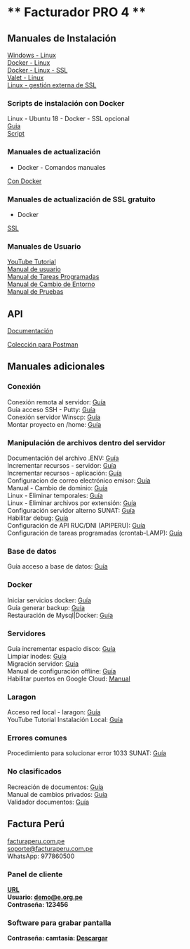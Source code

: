# ** Facturador PRO 4 **


## Manuales de Instalación

[Windows - Linux](https://drive.google.com/file/d/1GowS3z9dbrN6htRcWybJG-X68PZbfdO2/view?usp=sharing "Clic")
<br>
[Docker - Linux](https://drive.google.com/file/d/1WrDb-zBLUJtRtgz9NhlP3dvWoXU1KCRt/view?usp=sharing "Clic")
<br>
[Docker - Linux - SSL](https://drive.google.com/file/d/1sOFAZWh9i4YI6_ngxRjSAtrL2MJlqu_x/view?usp=sharing "Clic")
<br>
[Valet - Linux](https://drive.google.com/file/d/1G-FPQvzF5X2d0wPlYNenl8IQBQf1Canw/view?usp=sharing "Clic")
<br>
[Linux - gestión externa de SSL](https://drive.google.com/file/d/1-cFdZ1CFeERbaHP_WN4hZV9qZnLyPz6h/view?usp=sharing "Clic")


### Scripts de instalación con Docker

Linux - Ubuntu 18 - Docker - SSL opcional<br>
[Guia](https://drive.google.com/file/d/1c0D3nU3E2TfDKG2GDUWzmqbeOjYOxfkg/view?usp=sharing "clic") <br>
[Script](https://drive.google.com/file/d/14ff72Jy2qq8l1rqiWEGG48NW4xe1un-Y/view?usp=sharing "clic" )

### Manuales de actualización

* Docker - Comandos manuales

[Con Docker](https://drive.google.com/file/d/1xS2EPIVDpfV0tkcuO14I1DgjSpUxo7XF/view?usp=sharing "Clic")
<br>


### Manuales de actualización de SSL gratuito

* Docker

[SSL](https://drive.google.com/file/d/1zixiayWttXdk5Obb2xmYKRgfGCiUi9or/view?usp=sharing "Clic")


### Manuales de Usuario

[YouTube Tutorial](https://www.youtube.com/watch?v=a-tH1iYFuYM "Clic")<br>
[Manual de usuario](https://drive.google.com/file/d/1MRYuJczgGjVsrKMGDjnWlELmVeQ8NZt6/view?usp=sharing "Clic")<br>
[Manual de Tareas Programadas](https://drive.google.com/file/d/1Z35qKjdoY5lMyXhtcUu6D3fjRAw0Je3U/view?usp=sharing "Clic")<br>
[Manual de Cambio de Entorno](https://drive.google.com/file/d/1gmWB3LXZ2XP57tJWQSuhEjXlHcTPA03V/view?usp=sharing "Clic")<br>
[Manual de Pruebas](https://drive.google.com/file/d/1qBwn8oebHXMFIW9_ZNg9mMMbnslE5TFD/view?usp=sharing "Clic")

## API

[Documentación](https://drive.google.com/file/d/13o7umOH0UyokqGZUBhRS1KXgkhut3XCo/view?usp=sharing "Clic")<br>

[Colección para Postman](https://drive.google.com/file/d/1HL9D96vdFRTLINxulLyoQ0znt-L34NKK/view?usp=sharing "Clic")

## Manuales adicionales

### Conexión
Conexión remota al servidor: [Guía](https://drive.google.com/file/d/1pC0-M7jtopujc-Zhrt43eMiIRYV5z6sy/view?usp=sharing "Clic")<br>
Guía acceso SSH - Putty: [Guía](https://drive.google.com/file/d/1BdfbV0QHK6LVlhbZlKNZaDXvdaySNO4M/view?usp=sharing "Clic")<br>
Conexión servidor Winscp: [Guía](https://drive.google.com/file/d/1f2QI2YUUOGGtaqc6mMj1r2rQGgkftd5x/view?usp=sharing "Clic")<br>
Montar proyecto en /home: [Guía](https://drive.google.com/file/d/17PLjrQq1guQiALZ4PcAMwQnbseiZdTtT/view?usp=sharing "Clic")<br>

### Manipulación de archivos dentro del servidor
Documentación del archivo .ENV: [Guía](https://drive.google.com/file/d/1FeCQmD4jplPBcMvq4TBDzOiZfnkNAABg/view?usp=sharing "Clic")<br>
Incrementar recursos - servidor: [Guía](https://drive.google.com/file/d/1Wj6eGv0QN11MgvQ-Y4QUyqcRfaN4seUW/view?usp=sharing "Clic")<br>
Incrementar recursos - aplicación: [Guía](https://drive.google.com/file/d/1eX4BkjzOIuEobhZIJScOJI2ee5d6S7U0/view?usp=sharing "Clic")<br>
Configuracion de correo electrónico emisor: [Guía](https://drive.google.com/file/d/1a41ZgkPoiXIyJK-lcAkXFalJRWlATOPZ/view?usp=sharing "Clic")<br>
Manual - Cambio de dominio: [Guía](https://drive.google.com/file/d/1xIz3RkexgL0VlwfVBTrXzvCSGV85pFFi/view?usp=sharing "Clic")<br>
Linux - Eliminar temporales: [Guía](https://drive.google.com/file/d/1ND9lLcpyfYCEin451qJ0M1pCKxmpbX4N/view?usp=sharing "Clic")<br>
Linux - Eliminar archivos por extensión: [Guía](https://drive.google.com/file/d/1mfL9cyJ591TD2gjaAd-6hO8PbT69JyFT/view?usp=sharing "Clic")<br>
Configuración servidor alterno SUNAT: [Guía](https://drive.google.com/file/d/1PLbCuhC7_2oHPrqbNioxYAI6nkFdc3Ap/view?usp=sharing "Clic")<br>
Habilitar debug: [Guía](https://drive.google.com/file/d/1KrloOMSDcFfLriq82DW1bd9O7lQFv6H5/view?usp=sharing "Clic")<br>
Configuración de API RUC/DNI (APIPERU): [Guía](https://drive.google.com/file/d/1kLpnKxcCXGm8uUG75zrY0TIDIMKUTDz7/view?usp=sharing "Clic")<br>
Configuración de tareas programadas (crontab-LAMP): [Guía](https://drive.google.com/file/d/1gR08nuyelxs4bQP6c9y_KztLw8H5qbNf/view?usp=sharing "Clic")<br>

### Base de datos
Guía acceso a base de datos: [Guía](https://drive.google.com/file/d/15LtxOmP3lWF3Q9krR5nwWrLZqqGvIyyB/view?usp=sharing "Clic")<br>

### Docker
Iniciar servicios docker: [Guía](https://drive.google.com/file/d/14kIHNclpL7Dc3z7rzxOJTDbeCJ7mHXZL/view?usp=sharing "Clic")<br>
Guía generar backup: [Guía](https://drive.google.com/file/d/1e7rBSNAlStQqIQvQgj94FqqvtET_UtBn/view?usp=sharing "Clic")<br>
Restauración de Mysql|Docker: [Guía](https://drive.google.com/file/d/1_TDNkflAODVmymKDh-8uEmDQiqz2IflS/view?usp=sharing "Clic")<br>

### Servidores
Guía incrementar espacio disco: [Guía](https://drive.google.com/file/d/1flzFaLlMThbCI_58ve2a3v1TDBtluSys/view?usp=sharing "Clic")<br>
Limpiar inodes: [Guía](https://drive.google.com/file/d/11P2wDBP6u0u_pkb5YdnyewjY2T5QDubf/view?usp=sharing "Clic")<br>
Migración servidor: [Guía](https://drive.google.com/file/d/12MdHQCErv5TL1R569veecG4ymCLKGkOl/view?usp=sharing "Clic")<br>
Manual de configuración offline: [Guía](https://drive.google.com/file/d/1MZlOrW0IVANSfzDpG6cxqA_EUsVRIfc4/view?usp=sharing "Clic")<br>
Habilitar puertos en Google Cloud: [Manual](https://drive.google.com/file/d/1fGuW4iSlXjUhn00p4K1vqxEy4rMRupjg/view?usp=sharing "clic")<br>

### Laragon
Acceso red local - laragon: [Guía](https://drive.google.com/file/d/1gRU4DuksFjLjVZYpuPkRaLv4iZ49SDgg/view?usp=sharing "Clic")<br>
YouTube Tutorial Instalación Local: [Guía](https://youtu.be/8jASU58TdKg "Clic")<br>

### Errores comunes
Procedimiento para solucionar error 1033 SUNAT: [Guía](https://drive.google.com/file/d/1_h1CHvB9J2EKY-kFaXV-LVPGm9Oy7FF-/view?usp=sharing "Clic")<br>

### No clasificados
Recreación de documentos: [Guía](https://drive.google.com/file/d/1fD2-XN4eavBEbEXGJuxEbjbqR_mMGp0K/view?usp=sharing "Clic")<br>
Manual de cambios privados: [Guía](https://drive.google.com/file/d/1bUFNi6JmOB70MkfkA76lx37skF0b6LDv/view?usp=sharing "Clic")<br>
Validador documentos: [Guía](https://drive.google.com/file/d/1Q8SblYp-fd1x30emqeNO6qPTx_XyjaJE/view?usp=sharing "Clic")<br>

## Factura Perú

[facturaperu.com.pe](http://facturaperu.com.pe "Clic")<br>
soporte@facturaperu.com.pe<br>
WhatsApp: 977860500<b>


### Panel de cliente

[URL](https://demo.e.org.pe "Clic")
<br>
Usuario: demo@e.org.pe<br>
Contraseña: 123456

### Software para grabar pantalla
Contraseña: camtasia: [Descargar](https://drive.google.com/file/d/1lJ4N3whm9AMRmRl0oW-5ptf0uCx26Eek/view?usp=sharing "Clic")<br>

